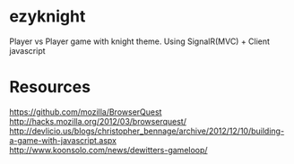 ezyknight
=========

Player vs Player game with knight theme. Using SignalR(MVC) + Client javascript
   
  
Resources
=========
https://github.com/mozilla/BrowserQuest  
http://hacks.mozilla.org/2012/03/browserquest/  
http://devlicio.us/blogs/christopher_bennage/archive/2012/12/10/building-a-game-with-javascript.aspx  
http://www.koonsolo.com/news/dewitters-gameloop/
